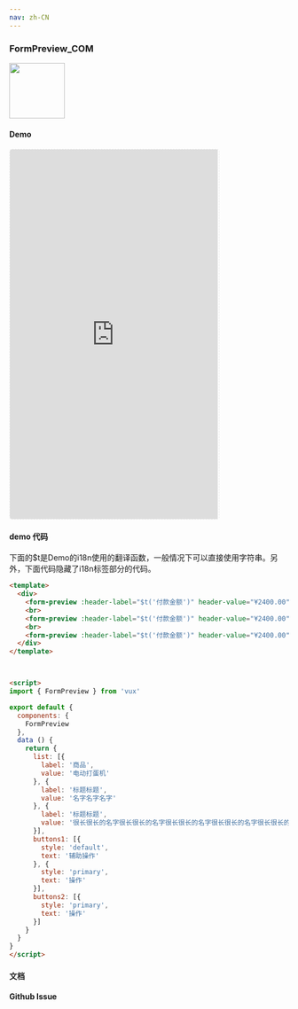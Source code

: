 ```yaml
---
nav: zh-CN
---
```



### FormPreview_COM

<img width="100" src="http://qr.topscan.com/api.php?text=http%3A%2F%2Fvux.li%2Fdemos%2Fv2%2F%23%2Fcomponent%2Fform-preview"/>

#### Demo

 <div style="width:377px;height:667px;display:inline-block;border:1px dashed #ececec;border-radius:5px;overflow:hidden;">
   <iframe src="http://vux.li/demos/v2/#/component/form-preview" width="375" height="667" border="0" frameborder="0"></iframe>
 </div>

#### demo 代码

<p class="tip">下面的$t是Demo的i18n使用的翻译函数，一般情况下可以直接使用字符串。另外，下面代码隐藏了i18n标签部分的代码。</p>

``` html
<template>
  <div>
    <form-preview :header-label="$t('付款金额')" header-value="¥2400.00" :bodyItems="list" :footer-buttons="buttons1"></form-preview>
    <br>
    <form-preview :header-label="$t('付款金额')" header-value="¥2400.00" :bodyItems="list" :footer-buttons="buttons2"></form-preview>
    <br>
    <form-preview :header-label="$t('付款金额')" header-value="¥2400.00" :bodyItems="list"></form-preview>
  </div>
</template>



<script>
import { FormPreview } from 'vux'

export default {
  components: {
    FormPreview
  },
  data () {
    return {
      list: [{
        label: '商品',
        value: '电动打蛋机'
      }, {
        label: '标题标题',
        value: '名字名字名字'
      }, {
        label: '标题标题',
        value: '很长很长的名字很长很长的名字很长很长的名字很长很长的名字很长很长的名字'
      }],
      buttons1: [{
        style: 'default',
        text: '辅助操作'
      }, {
        style: 'primary',
        text: '操作'
      }],
      buttons2: [{
        style: 'primary',
        text: '操作'
      }]
    }
  }
}
</script>
```
#### 文档

#### Github Issue